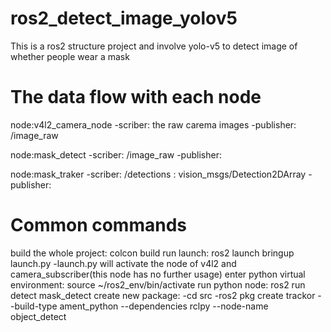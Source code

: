 # ros2_detect_image_yolov5
This is a ros2 structure project and involve yolo-v5 to detect image of whether people wear a mask

# The data flow with each node
node:v4l2_camera_node
-scriber: the raw carema images
-publisher: /image_raw

node:mask_detect
-scriber: /image_raw
-publisher: 

node:mask_traker
-scriber: /detections : vision_msgs/Detection2DArray
-publisher: 

# Common commands
build the whole project: colcon build
run launch: ros2 launch bringup launch.py
-launch.py will activate the node of v4l2 and camera_subscriber(this node has no further usage)
enter python virtual environment: source ~/ros2_env/bin/activate
run python node: ros2 run detect mask_detect
create new package: 
-cd src
-ros2 pkg create trackor --build-type ament_python --dependencies rclpy --node-name object_detect 